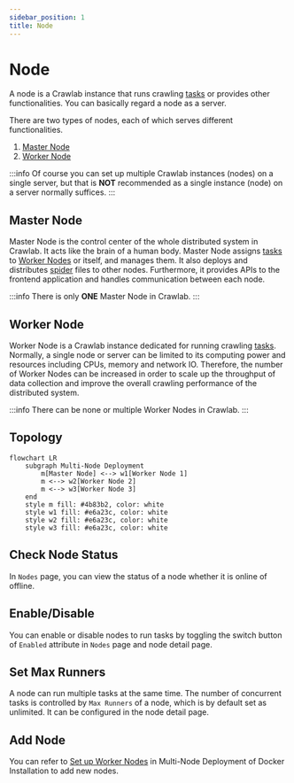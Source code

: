 ```yaml
---
sidebar_position: 1
title: Node
---
```


# Node

A node is a Crawlab instance that runs crawling [tasks](../task/index.md) or provides other functionalities. You can
basically regard a node as a server.

There are two types of nodes, each of which serves different functionalities.

1. [Master Node](#master-node)
2. [Worker Node](#worker-node)

:::info
Of course you can set up multiple Crawlab instances (nodes) on a single server, but that is **NOT** recommended as a
single instance (node) on a server normally suffices.
:::

## Master Node

Master Node is the control center of the whole distributed system in Crawlab. It acts like the brain of a human body.
Master Node assigns [tasks](../task/index.md) to [Worker Nodes](#worker-node) or itself, and manages them. It also
deploys and distributes [spider](../spider/index.md) files to other nodes. Furthermore, it provides APIs to the
frontend application and handles communication between each node.

:::info
There is only **ONE** Master Node in Crawlab.
:::

## Worker Node

Worker Node is a Crawlab instance dedicated for running crawling [tasks](../task/index.md). Normally, a single node or
server can be limited to its computing power and resources including CPUs, memory and network IO. Therefore, the number
of Worker Nodes can be increased in order to scale up the throughput of data collection and improve the overall crawling
performance of the distributed system.

:::info
There can be none or multiple Worker Nodes in Crawlab.
:::

## Topology

```mermaid
flowchart LR
    subgraph Multi-Node Deployment
        m[Master Node] <--> w1[Worker Node 1]
        m <--> w2[Worker Node 2]
        m <--> w3[Worker Node 3]
    end
    style m fill: #4b83b2, color: white
    style w1 fill: #e6a23c, color: white
    style w2 fill: #e6a23c, color: white
    style w3 fill: #e6a23c, color: white
```

## Check Node Status

In `Nodes` page, you can view the status of a node whether it is online of offline.

## Enable/Disable

You can enable or disable nodes to run tasks by toggling the switch button of `Enabled` attribute in `Nodes` page and
node detail page.

## Set Max Runners

A node can run multiple tasks at the same time. The number of concurrent tasks is controlled by `Max Runners` of a node,
which is by default set as unlimited. It can be configured in the node detail page.

## Add Node

You can refer to [Set up Worker Nodes](../../getting-started/installation.md#set-up-worker-nodes) in Multi-Node
Deployment of Docker Installation to add new nodes.
